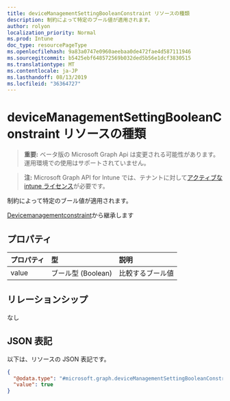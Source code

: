 ```yaml
---
title: deviceManagementSettingBooleanConstraint リソースの種類
description: 制約によって特定のブール値が適用されます。
author: rolyon
localization_priority: Normal
ms.prod: Intune
doc_type: resourcePageType
ms.openlocfilehash: 9a83a0747e0960aeebaa0de472fae4d587111946
ms.sourcegitcommit: b5425ebf648572569b032ded5b56e1dcf3830515
ms.translationtype: MT
ms.contentlocale: ja-JP
ms.lasthandoff: 08/13/2019
ms.locfileid: "36364727"
---
```

# <a name="devicemanagementsettingbooleanconstraint-resource-type"></a>deviceManagementSettingBooleanConstraint リソースの種類

> **重要:** ベータ版の Microsoft Graph Api は変更される可能性があります。運用環境での使用はサポートされていません。

> **注:** Microsoft Graph API for Intune では、テナントに対して[アクティブな intune ライセンス](https://go.microsoft.com/fwlink/?linkid=839381)が必要です。

制約によって特定のブール値が適用されます。


[Devicemanagementconstraint](../resources/intune-deviceintent-devicemanagementconstraint.md)から継承します

## <a name="properties"></a>プロパティ
|プロパティ|型|説明|
|:---|:---|:---|
|value|ブール型 (Boolean)|比較するブール値|

## <a name="relationships"></a>リレーションシップ
なし

## <a name="json-representation"></a>JSON 表記
以下は、リソースの JSON 表記です。
<!-- {
  "blockType": "resource",
  "@odata.type": "microsoft.graph.deviceManagementSettingBooleanConstraint"
}
-->
``` json
{
  "@odata.type": "#microsoft.graph.deviceManagementSettingBooleanConstraint",
  "value": true
}
```



